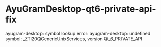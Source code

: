 # AyuGramDesktop-qt6-private-api-fix
ayugram-desktop: symbol lookup error: ayugram-desktop: undefined symbol: _ZTI20QGenericUnixServices, version Qt_6_PRIVATE_API
